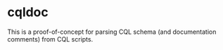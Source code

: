 # cqldoc

This is a proof-of-concept for parsing CQL schema (and documentation comments) from CQL scripts.
